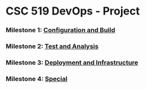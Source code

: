 # CSC 519 DevOps - Project

### Milestone 1: [Configuration and Build](https://github.com/rjain9/CompleteDevOpsPipeline/tree/ConfigAndBuild)  
### Milestone 2: [Test and Analysis](https://github.com/rjain9/CompleteDevOpsPipeline/tree/TestAnalysis)
### Milestone 3: [Deployment and Infrastructure](https://github.com/rjain9/CompleteDevOpsPipeline/tree/Deployment)
### Milestone 4: [Special](https://github.com/rjain9/CompleteDevOpsPipeline/tree/Special)
